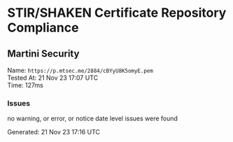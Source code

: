 # STIR/SHAKEN Certificate Repository Compliance

## Martini Security

Name: `https://p.mtsec.me/2884/cBYyU8K5omyE.pem`\
Tested At: 21 Nov 23 17:07 UTC\
Time: 127ms

### Issues

no warning, or error, or notice date level issues were found

Generated: 21 Nov 23 17:16 UTC